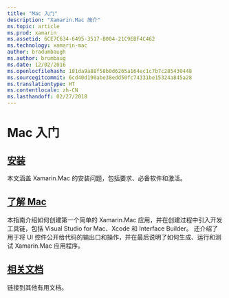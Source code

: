 ```yaml
---
title: "Mac 入门"
description: "Xamarin.Mac 简介"
ms.topic: article
ms.prod: xamarin
ms.assetid: 6CE7C634-6495-3517-B004-21C9EBF4C462
ms.technology: xamarin-mac
author: bradumbaugh
ms.author: brumbaug
ms.date: 12/02/2016
ms.openlocfilehash: 181da9a88f58b0d6265a164ec1c7b7c285430448
ms.sourcegitcommit: 6cd40d190abe38edd50fc74331be15324a845a28
ms.translationtype: HT
ms.contentlocale: zh-CN
ms.lasthandoff: 02/27/2018
---
```

# <a name="getting-started-with-mac"></a>Mac 入门

##  <a name="installationmacget-startedinstallationmd"></a>[安装](~/mac/get-started/installation.md)

本文涵盖 Xamarin.Mac 的安装问题，包括要求、必备软件和激活。

##  <a name="hello-macmacget-startedhello-macmd"></a>[了解 Mac](~/mac/get-started/hello-mac.md)

本指南介绍如何创建第一个简单的 Xamarin.Mac 应用，并在创建过程中引入开发工具链，包括 Visual Studio for Mac、Xcode 和 Interface Builder。 还介绍了用于将 UI 控件公开给代码的输出口和操作，并在最后说明了如何生成、运行和测试 Xamarin.Mac 应用程序。

##  <a name="related-documentationmacget-startedrelatedmd"></a>[相关文档](~/mac/get-started/related.md)

链接到其他有用文档。
